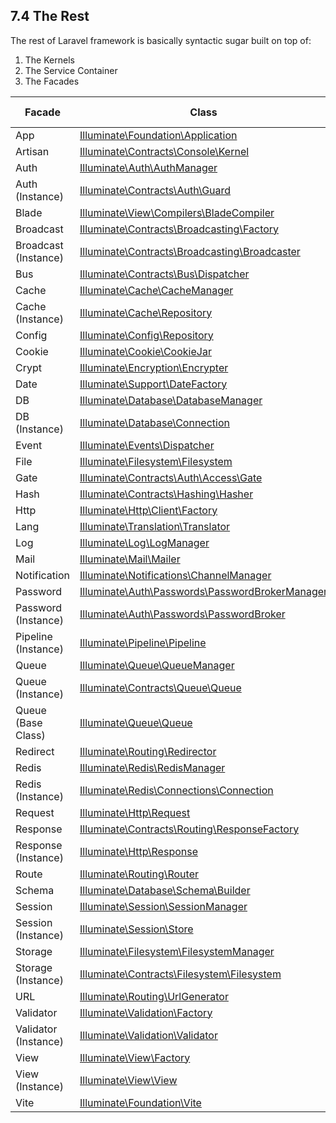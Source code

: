 ## 7.4 The Rest

The rest of Laravel framework is basically syntactic sugar built on top of:

1. The Kernels
2. The Service Container
3. The Facades

<div class="overflow-auto">
<table>
<thead>
<tr>
<th>Facade</th>
<th>Class</th>
<th>Service Container Binding</th>
</tr>
</thead>
<tbody>
<tr>
<td>App</td>
<td><a href="https://laravel.com/api/10.x/Illuminate/Foundation/Application.html">Illuminate\Foundation\Application</a></td>
<td><code>app</code></td>
</tr>
<tr>
<td>Artisan</td>
<td><a href="https://laravel.com/api/10.x/Illuminate/Contracts/Console/Kernel.html">Illuminate\Contracts\Console\Kernel</a></td>
<td><code>artisan</code></td>
</tr>
<tr>
<td>Auth</td>
<td><a href="https://laravel.com/api/10.x/Illuminate/Auth/AuthManager.html">Illuminate\Auth\AuthManager</a></td>
<td><code>auth</code></td>
</tr>
<tr>
<td>Auth (Instance)</td>
<td><a href="https://laravel.com/api/10.x/Illuminate/Contracts/Auth/Guard.html">Illuminate\Contracts\Auth\Guard</a></td>
<td><code>auth.driver</code></td>
</tr>
<tr>
<td>Blade</td>
<td><a href="https://laravel.com/api/10.x/Illuminate/View/Compilers/BladeCompiler.html">Illuminate\View\Compilers\BladeCompiler</a></td>
<td><code>blade.compiler</code></td>
</tr>
<tr>
<td>Broadcast</td>
<td><a href="https://laravel.com/api/10.x/Illuminate/Contracts/Broadcasting/Factory.html">Illuminate\Contracts\Broadcasting\Factory</a></td>
<td>&nbsp;</td>
</tr>
<tr>
<td>Broadcast (Instance)</td>
<td><a href="https://laravel.com/api/10.x/Illuminate/Contracts/Broadcasting/Broadcaster.html">Illuminate\Contracts\Broadcasting\Broadcaster</a></td>
<td>&nbsp;</td>
</tr>
<tr>
<td>Bus</td>
<td><a href="https://laravel.com/api/10.x/Illuminate/Contracts/Bus/Dispatcher.html">Illuminate\Contracts\Bus\Dispatcher</a></td>
<td>&nbsp;</td>
</tr>
<tr>
<td>Cache</td>
<td><a href="https://laravel.com/api/10.x/Illuminate/Cache/CacheManager.html">Illuminate\Cache\CacheManager</a></td>
<td><code>cache</code></td>
</tr>
<tr>
<td>Cache (Instance)</td>
<td><a href="https://laravel.com/api/10.x/Illuminate/Cache/Repository.html">Illuminate\Cache\Repository</a></td>
<td><code>cache.store</code></td>
</tr>
<tr>
<td>Config</td>
<td><a href="https://laravel.com/api/10.x/Illuminate/Config/Repository.html">Illuminate\Config\Repository</a></td>
<td><code>config</code></td>
</tr>
<tr>
<td>Cookie</td>
<td><a href="https://laravel.com/api/10.x/Illuminate/Cookie/CookieJar.html">Illuminate\Cookie\CookieJar</a></td>
<td><code>cookie</code></td>
</tr>
<tr>
<td>Crypt</td>
<td><a href="https://laravel.com/api/10.x/Illuminate/Encryption/Encrypter.html">Illuminate\Encryption\Encrypter</a></td>
<td><code>encrypter</code></td>
</tr>
<tr>
<td>Date</td>
<td><a href="https://laravel.com/api/10.x/Illuminate/Support/DateFactory.html">Illuminate\Support\DateFactory</a></td>
<td><code>date</code></td>
</tr>
<tr>
<td>DB</td>
<td><a href="https://laravel.com/api/10.x/Illuminate/Database/DatabaseManager.html">Illuminate\Database\DatabaseManager</a></td>
<td><code>db</code></td>
</tr>
<tr>
<td>DB (Instance)</td>
<td><a href="https://laravel.com/api/10.x/Illuminate/Database/Connection.html">Illuminate\Database\Connection</a></td>
<td><code>db.connection</code></td>
</tr>
<tr>
<td>Event</td>
<td><a href="https://laravel.com/api/10.x/Illuminate/Events/Dispatcher.html">Illuminate\Events\Dispatcher</a></td>
<td><code>events</code></td>
</tr>
<tr>
<td>File</td>
<td><a href="https://laravel.com/api/10.x/Illuminate/Filesystem/Filesystem.html">Illuminate\Filesystem\Filesystem</a></td>
<td><code>files</code></td>
</tr>
<tr>
<td>Gate</td>
<td><a href="https://laravel.com/api/10.x/Illuminate/Contracts/Auth/Access/Gate.html">Illuminate\Contracts\Auth\Access\Gate</a></td>
<td>&nbsp;</td>
</tr>
<tr>
<td>Hash</td>
<td><a href="https://laravel.com/api/10.x/Illuminate/Contracts/Hashing/Hasher.html">Illuminate\Contracts\Hashing\Hasher</a></td>
<td><code>hash</code></td>
</tr>
<tr>
<td>Http</td>
<td><a href="https://laravel.com/api/10.x/Illuminate/Http/Client/Factory.html">Illuminate\Http\Client\Factory</a></td>
<td>&nbsp;</td>
</tr>
<tr>
<td>Lang</td>
<td><a href="https://laravel.com/api/10.x/Illuminate/Translation/Translator.html">Illuminate\Translation\Translator</a></td>
<td><code>translator</code></td>
</tr>
<tr>
<td>Log</td>
<td><a href="https://laravel.com/api/10.x/Illuminate/Log/LogManager.html">Illuminate\Log\LogManager</a></td>
<td><code>log</code></td>
</tr>
<tr>
<td>Mail</td>
<td><a href="https://laravel.com/api/10.x/Illuminate/Mail/Mailer.html">Illuminate\Mail\Mailer</a></td>
<td><code>mailer</code></td>
</tr>
<tr>
<td>Notification</td>
<td><a href="https://laravel.com/api/10.x/Illuminate/Notifications/ChannelManager.html">Illuminate\Notifications\ChannelManager</a></td>
<td>&nbsp;</td>
</tr>
<tr>
<td>Password</td>
<td><a href="https://laravel.com/api/10.x/Illuminate/Auth/Passwords/PasswordBrokerManager.html">Illuminate\Auth\Passwords\PasswordBrokerManager</a></td>
<td><code>auth.password</code></td>
</tr>
<tr>
<td>Password (Instance)</td>
<td><a href="https://laravel.com/api/10.x/Illuminate/Auth/Passwords/PasswordBroker.html">Illuminate\Auth\Passwords\PasswordBroker</a></td>
<td><code>auth.password.broker</code></td>
</tr>
<tr>
<td>Pipeline (Instance)</td>
<td><a href="https://laravel.com/api/10.x/Illuminate/Pipeline/Pipeline.html">Illuminate\Pipeline\Pipeline</a></td>
<td>&nbsp;</td>
</tr>
<tr>
<td>Queue</td>
<td><a href="https://laravel.com/api/10.x/Illuminate/Queue/QueueManager.html">Illuminate\Queue\QueueManager</a></td>
<td><code>queue</code></td>
</tr>
<tr>
<td>Queue (Instance)</td>
<td><a href="https://laravel.com/api/10.x/Illuminate/Contracts/Queue/Queue.html">Illuminate\Contracts\Queue\Queue</a></td>
<td><code>queue.connection</code></td>
</tr>
<tr>
<td>Queue (Base Class)</td>
<td><a href="https://laravel.com/api/10.x/Illuminate/Queue/Queue.html">Illuminate\Queue\Queue</a></td>
<td>&nbsp;</td>
</tr>
<tr>
<td>Redirect</td>
<td><a href="https://laravel.com/api/10.x/Illuminate/Routing/Redirector.html">Illuminate\Routing\Redirector</a></td>
<td><code>redirect</code></td>
</tr>
<tr>
<td>Redis</td>
<td><a href="https://laravel.com/api/10.x/Illuminate/Redis/RedisManager.html">Illuminate\Redis\RedisManager</a></td>
<td><code>redis</code></td>
</tr>
<tr>
<td>Redis (Instance)</td>
<td><a href="https://laravel.com/api/10.x/Illuminate/Redis/Connections/Connection.html">Illuminate\Redis\Connections\Connection</a></td>
<td><code>redis.connection</code></td>
</tr>
<tr>
<td>Request</td>
<td><a href="https://laravel.com/api/10.x/Illuminate/Http/Request.html">Illuminate\Http\Request</a></td>
<td><code>request</code></td>
</tr>
<tr>
<td>Response</td>
<td><a href="https://laravel.com/api/10.x/Illuminate/Contracts/Routing/ResponseFactory.html">Illuminate\Contracts\Routing\ResponseFactory</a></td>
<td>&nbsp;</td>
</tr>
<tr>
<td>Response (Instance)</td>
<td><a href="https://laravel.com/api/10.x/Illuminate/Http/Response.html">Illuminate\Http\Response</a></td>
<td>&nbsp;</td>
</tr>
<tr>
<td>Route</td>
<td><a href="https://laravel.com/api/10.x/Illuminate/Routing/Router.html">Illuminate\Routing\Router</a></td>
<td><code>router</code></td>
</tr>
<tr>
<td>Schema</td>
<td><a href="https://laravel.com/api/10.x/Illuminate/Database/Schema/Builder.html">Illuminate\Database\Schema\Builder</a></td>
<td>&nbsp;</td>
</tr>
<tr>
<td>Session</td>
<td><a href="https://laravel.com/api/10.x/Illuminate/Session/SessionManager.html">Illuminate\Session\SessionManager</a></td>
<td><code>session</code></td>
</tr>
<tr>
<td>Session (Instance)</td>
<td><a href="https://laravel.com/api/10.x/Illuminate/Session/Store.html">Illuminate\Session\Store</a></td>
<td><code>session.store</code></td>
</tr>
<tr>
<td>Storage</td>
<td><a href="https://laravel.com/api/10.x/Illuminate/Filesystem/FilesystemManager.html">Illuminate\Filesystem\FilesystemManager</a></td>
<td><code>filesystem</code></td>
</tr>
<tr>
<td>Storage (Instance)</td>
<td><a href="https://laravel.com/api/10.x/Illuminate/Contracts/Filesystem/Filesystem.html">Illuminate\Contracts\Filesystem\Filesystem</a></td>
<td><code>filesystem.disk</code></td>
</tr>
<tr>
<td>URL</td>
<td><a href="https://laravel.com/api/10.x/Illuminate/Routing/UrlGenerator.html">Illuminate\Routing\UrlGenerator</a></td>
<td><code>url</code></td>
</tr>
<tr>
<td>Validator</td>
<td><a href="https://laravel.com/api/10.x/Illuminate/Validation/Factory.html">Illuminate\Validation\Factory</a></td>
<td><code>validator</code></td>
</tr>
<tr>
<td>Validator (Instance)</td>
<td><a href="https://laravel.com/api/10.x/Illuminate/Validation/Validator.html">Illuminate\Validation\Validator</a></td>
<td>&nbsp;</td>
</tr>
<tr>
<td>View</td>
<td><a href="https://laravel.com/api/10.x/Illuminate/View/Factory.html">Illuminate\View\Factory</a></td>
<td><code>view</code></td>
</tr>
<tr>
<td>View (Instance)</td>
<td><a href="https://laravel.com/api/10.x/Illuminate/View/View.html">Illuminate\View\View</a></td>
<td>&nbsp;</td>
</tr>
<tr>
<td>Vite</td>
<td><a href="https://laravel.com/api/10.x/Illuminate/Foundation/Vite.html">Illuminate\Foundation\Vite</a></td>
<td>&nbsp;</td>
</tr>
</tbody>
</table>
</div>